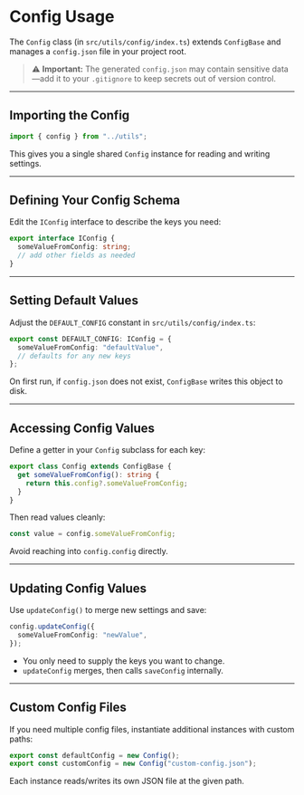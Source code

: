 # Config Usage

The `Config` class (in `src/utils/config/index.ts`) extends `ConfigBase` and manages a `config.json` file in your project root.

> ⚠️ **Important:** The generated `config.json` may contain sensitive data—add it to your `.gitignore` to keep secrets out of version control.

---

## Importing the Config

```TypeScript
import { config } from "../utils";
```

This gives you a single shared `Config` instance for reading and writing settings.

---

## Defining Your Config Schema

Edit the `IConfig` interface to describe the keys you need:

```TypeScript
export interface IConfig {
  someValueFromConfig: string;
  // add other fields as needed
}
```

---

## Setting Default Values

Adjust the `DEFAULT_CONFIG` constant in `src/utils/config/index.ts`:

```TypeScript
export const DEFAULT_CONFIG: IConfig = {
  someValueFromConfig: "defaultValue",
  // defaults for any new keys
};
```

On first run, if `config.json` does not exist, `ConfigBase` writes this object to disk.

---

## Accessing Config Values

Define a getter in your `Config` subclass for each key:

```TypeScript
export class Config extends ConfigBase {
  get someValueFromConfig(): string {
    return this.config?.someValueFromConfig;
  }
}
```

Then read values cleanly:

```TypeScript
const value = config.someValueFromConfig;
```

Avoid reaching into `config.config` directly.

---

## Updating Config Values

Use `updateConfig()` to merge new settings and save:

```TypeScript
config.updateConfig({
  someValueFromConfig: "newValue",
});
```

- You only need to supply the keys you want to change.
- `updateConfig` merges, then calls `saveConfig` internally.

---

## Custom Config Files

If you need multiple config files, instantiate additional instances with custom paths:

```TypeScript
export const defaultConfig = new Config();
export const customConfig = new Config("custom-config.json");
```

Each instance reads/writes its own JSON file at the given path.

